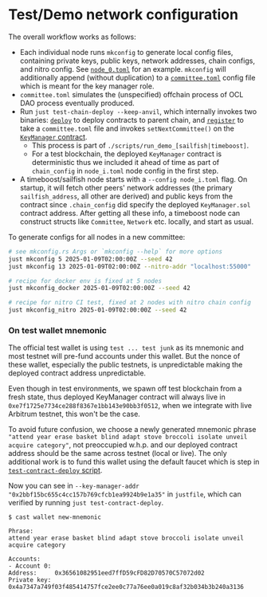 # Test/Demo network configuration

The overall workflow works as follows:

- Each individual node runs `mkconfig` to generate local config files, containing private keys,
  public keys, network addresses, chain configs, and nitro config.
  See [`node_0.toml`](./c0/node_0.toml) for an example. `mkconfig` will additionally append (without
  duplication) to a [`committee.toml`](./c0/committee.toml) config file which is meant for the key
  manager role.
- `committee.toml` simulates the (unspecified) offchain process of OCL DAO process eventually
  produced.
- Run `just test-chain-deploy --keep-anvil`, which internally invokes two binaries:
  [`deploy`](../timeboost-contract/src/binaries/deploy.rs) to deploy contracts to parent chain, and
  [`register`](../timeboost-contract/src/binaries/register.rs) to take a `committee.toml` file and
  invokes `setNextCommittee()` on the [`KeyManager` contract](../contracts/src/KeyManager.sol).
  - This process is part of `./scripts/run_demo_[sailfish|timeboost]`.
  - For a test blockchain, the deployed `KeyManager` contract is deterministic thus we included it
    ahead of time as part of `chain_config` in `node_i.toml` node config in the first step.
- A timeboost/sailfish node starts with a `--config node_i.toml` flag. On startup, it will fetch
  other peers' network addresses (the primary `sailfish_address`, all other are derived) and public
  keys from the contract since `.chain_config` did specify the deployed `KeyManager.sol` contract
  address. After getting all these info, a timeboost node can construct structs like `Committee`,
  `Network` etc. locally, and start as usual.

To generate configs for all nodes in a new committee:

``` sh
# see mkconfig.rs Args or `mkconfig --help` for more options
just mkconfig 5 2025-01-09T02:00:00Z --seed 42
just mkconfig 13 2025-01-09T02:00:00Z --nitro-addr "localhost:55000"

# recipe for docker env is fixed at 5 nodes
just mkconfig_docker 2025-01-09T02:00:00Z --seed 42

# recipe for nitro CI test, fixed at 2 nodes with nitro chain config
just mkconfig_nitro 2025-01-09T02:00:00Z --seed 42
```

### On test wallet mnemonic

The official test wallet is using `test ... test junk` as its mnemonic and most testnet will
pre-fund accounts under this wallet. But the nonce of these wallet, especially the public testnets,
is unpredictable making the deployed contract address unpredictable.

Even though in test environments, we spawn off test blockchain from a fresh state, thus deployed
KeyManager contract will always live in `0xe7f1725e7734ce288f8367e1bb143e90bb3f0512`, when we
integrate with live Arbitrum testnet, this won't be the case.

To avoid future confusion, we choose a newly generated mnemonic phrase
`"attend year erase basket blind adapt stove broccoli isolate unveil acquire category"`, not
preoccupied w.h.p. and our deployed contract address should be the same across testnet (local or
live). The only additional work is to fund this wallet using the default faucet which is step in
[`test-contract-deploy` script](../../scripts/test-contract-deploy).

Now you can see in `--key-manager-addr "0x2bbf15bc655c4cc157b769cfcb1ea9924b9e1a35"` in `justfile`,
which can verified by running `just test-contract-deploy`.

```
$ cast wallet new-mnemonic

Phrase:
attend year erase basket blind adapt stove broccoli isolate unveil acquire category

Accounts:
- Account 0:
Address:     0x36561082951eed7ffD59cFD82D70570C57072d02
Private key: 0x4a7347a749f03f485414757fce2ee0c77a76ee0a019c8af32b034b3b240a3136
```
